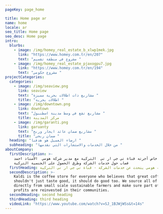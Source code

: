 ```yaml
---
pageKey: page_home

title: Home page ar
name: home
locale: ar
seo_title: Home page
seo_desc: Home page
intro:
  blurbs:
    - image: /img/homey_real_estate_b_xlwp1mek.jpg
      link: "https://www.homey.com.tr/en/207"
      text: "مشروع في منطقة تقسيم "
    - image: /img/homey_real_estate_pjaxogpu7.jpg
      link: "https://www.homey.com.tr/en/194"
      text: "مشروع حكومي "
projectCategories:
  categories:
    - image: /img/seaview.png
      link: seaview
      text: "مشاريع ذات اطلالات بحرية مميزة "
      title: "اطلالات بحرية "
    - image: /img/downtown.png
      link: downtown
      text: "مشاريع تقع في وسط مدينة اسطنبول "
      title: مركز المدينة
    - image: /img/garanti.png
      link: garuanty
      text: "مشاريع ضمان عائد ايجار وربح "
      title: "ضمان ربحي "
  heading: "ارضاء العميل هو هدفنا "
  subheading: "من خلال الخدمات والاستشارات التي نقدمها "
aboutCompany:
  firstDescription: >-
    في لقاء خاص أجرته قناة تي جي ار تي  التركية مع مدير شركة هومي  الأستاذ احمد
    قصاب حول خدمات الشركة وطرق الحصول على الجنسية التركية
  firstHeading: مدير شركة هومي يتحدث عن خدمات الشركة - قناة تي جي ار تي التركية
  secondDescription: >-
    Kaldi is the coffee store for everyone who believes that great coffee
    shouldn't just taste good, it should do good too. We source all of our beans
    directly from small scale sustainable farmers and make sure part of the
    profits are reinvested in their communities.
  secondHeading: second heading
  thirdHeading: third heading
  videoLink: "https://www.youtube.com/watch?v=SJ_1BJWjWSs&t=14s"
---
```

